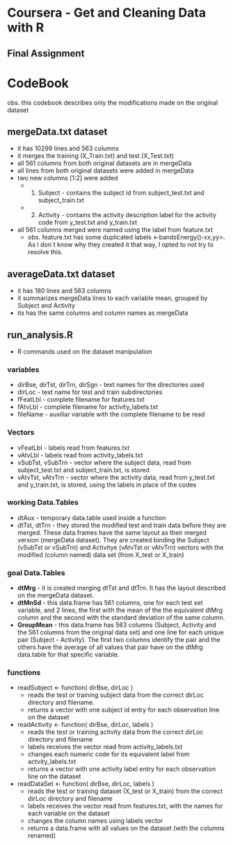 # Coursera - Get and Cleaning Data with R
## Final Assignment

# CodeBook
obs. this codebook describes only the modifications made on the original dataset

## mergeData.txt dataset
* it has 10299 lines and 563 columns
* it merges the training (X_Train.txt) and test (X_Test.txt)
* all 561 columns from both original datasets are in mergeData
* all lines from both original datasets were added in mergeData
* two new columns [1:2] were added
    * 1. Subject - contains the subject id from subject_test.txt and subject_train.txt
    * 2. Activity - contains the activity description label for the activity code from y_test.txt and y_train.txt
* all 561 columns merged were named using the label from feature.txt
    * obs. feature.txt has some duplicated labels <-bandsEnergy()-xx,yy>. As I don´t know why they created it that way, I opted to not try to resolve this.

## averageData.txt dataset
* it has 180 lines and 563 columns
* it summarizes mergeData lines to each variable mean, grouped by Subject and Activity
* its has the same columns and column names as mergeData

## run_analysis.R
* R commands used on the dataset manipulation

### variables
* dirBse, dirTst, dirTrn, dirSgn - text names for the directories used
* dirLoc - text name for test and train subdirectories
* fFeatLbl - complete filename for features.txt
* fAtvLbl - complete filename for activity_labels.txt
* fileName - auxiliar variable with the complete filename to be read

### Vectors
* vFeatLbl - labels read from features.txt
* vAtvLbl - labels read from activity_labels.txt
* vSubTst, vSubTrn - vector where the subject data, read from subject_test.txt and subject_train.txt, is stored
* vAtvTst, vAtvTrn - vector where the activity data, read from y_test.txt and y_train.txt, is stored, using the labels in place of the codes

### working Data.Tables
* dtAux - temporary data.table used inside a function
* dtTst, dtTrn - they stored the modified test and train data before they are merged. These data.frames have the same layout as their merged version (mergeData dataset). They are created binding the Subject (vSubTst or vSubTrn) and Activitye (vAtvTst or vAtvTrn) vectors with the modified (column named) data set (from X_test or X_train)

### goal Data.Tables
* **dtMrg** - it is created merging dtTst and dtTrn. It has the layout described on the mergeData dataset.
* **dtMnSd** - this data.frame has 561 columns, one for each test set variable, and 2 lines, the first with the mean of the the equivalent dtMrg column and the second with the standard deviation of the same column.
* **GroupMean** - this data.frame has 563 columns (Subject, Activity and the 561 columns from the original data set) and one line for each unique pair (Subject - Activity). The first two columns identify the pair and the others have the average of all values that pair have on the dtMrg data.table for that specific variable.

### functions
* readSubject <- function( dirBse, dirLoc )
  * reads the test or training subject data from the correct dirLoc directory and filename.
  * returns a vector with one subject id entry for each observation line on the dataset
* readActivity <- function( dirBse, dirLoc, labels )
  * reads the test or training activity data from the correct dirLoc directory and filename
  * labels receives the vector read from activity_labels.txt
  * changes each numeric code for its equivalent label from actvity_labels.txt
  * returns a vector with one activity label entry for each observation line on the dataset
* readDataSet <- function( dirBse, dirLoc, labels )
  * reads the test or training dataset (X_test or X_train) from the correct dirLoc directory and filename
  * labels receives the vector read from features.txt, with the names for each variable on the dataset
  * changes the column names using labels vector
  * returns a data.frame with all values on the dataset (with the columns renamed)
